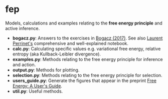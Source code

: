 # fep
Models, calculations and examples relating to the **free energy principle** and active inference.

+ **bogacz.py**: Answers to the exercises in [Bogacz (2017)](https://www.sciencedirect.com/science/article/pii/S0022249615000759). See also [Laurent Perrinet's](https://laurentperrinet.github.io/sciblog/posts/2017-01-15-bogacz-2017-a-tutorial-on-free-energy.html) comprehensive and well-explained notebook.
+ **calc.py**: Calculating specific values e.g. variational free energy, relative entropy (aka Kullback-Leibler divergence).
+ **examples.py**: Methods relating to the free energy principle for inference and action.
+ **output.py**: Methods for plotting.
+ **selection.py**: Methods relating to the free energy principle for selection.
+ **users_guide.py**: Generate the figures that appear in the preprint [Free Energy: A User's Guide](https://philpapers.org/rec/MANFEA-2).
+ **util.py**: Useful methods.
